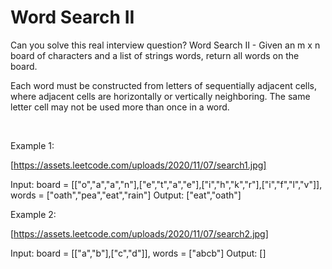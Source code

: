 # Word Search II

Can you solve this real interview question? Word Search II - Given an m x n board of characters and a list of strings words, return all words on the board.

Each word must be constructed from letters of sequentially adjacent cells, where adjacent cells are horizontally or vertically neighboring. The same letter cell may not be used more than once in a word.

 

Example 1:

[https://assets.leetcode.com/uploads/2020/11/07/search1.jpg]


Input: board = [["o","a","a","n"],["e","t","a","e"],["i","h","k","r"],["i","f","l","v"]], words = ["oath","pea","eat","rain"]
Output: ["eat","oath"]


Example 2:

[https://assets.leetcode.com/uploads/2020/11/07/search2.jpg]


Input: board = [["a","b"],["c","d"]], words = ["abcb"]
Output: []